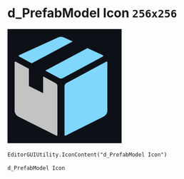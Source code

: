 # d_PrefabModel Icon `256x256`
<img src="/img/d_PrefabModel%20Icon.png" width=256 height=256>

``` CSharp
EditorGUIUtility.IconContent("d_PrefabModel Icon")
```
```
d_PrefabModel Icon
```
